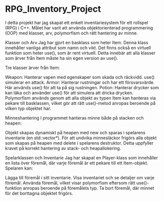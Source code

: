 # RPG_Inventory_Project
I detta projekt har jag skapat ett enkelt inventariesystem för ett rollspel (RPG) i C++. Målet har varit att använda objektorienterad programmering (OOP) med klasser, arv, polymorfism och rätt hantering av minne.

Klasser och Arv Jag har gjort en basklass som heter Item. Denna klass innehåller vanliga attribut som namn och vikt. Det finns också en virtuell funktion som heter use(), som är rent virtuell. Detta innebär att alla klasser som ärver från Item måste ha sin egen version av use().

Tre klasser ärver från Item:

Weapon: Hanterar vapen med egenskaper som skada och räckvidd. use() simulerar en attack.
Armor: Hanterar rustningar och har ett försvarsvärde. Här används use() för att ta på sig rustningen.
Potion: Hanterar drycker som kan läka och använder use() för att simulera att dricka drycken.
Polymorfism används genom att alla objekt av typen Item kan hanteras via pekare till basklassen, vilket gör att rätt use()-metod anropas beroende på vilken typ objektet har.

Minneshantering I programmet hanteras minne både på stacken och heapen:

Objekt skapas dynamiskt på heapen med new och sparas i spelarens inventarie (en std::vector<Item>*).
För att undvika minnesläckor frigörs alla objekt som skapas på heapen med delete i spelarens destruktor.
Detta uppfyller kravet på korrekt hantering av stack- och heapallokering.

Spelarklassen och Inventarie Jag har skapat en Player-klass som innehåller en lista över föremål, där varje föremål är ett pekare till ett Item-objekt. Spelaren kan:

Lägga till föremål i sitt inventarie.
Visa inventariet och se detaljer om varje föremål.
Använda föremål, vilket visar polymorfism eftersom rätt use()-funktion anropas beroende på föremålets typ.
Ta bort föremål, där minnet för det borttagna objektet frigörs.
